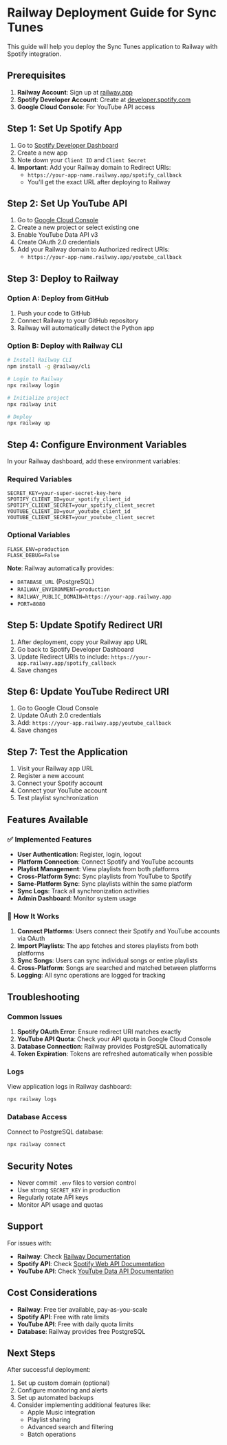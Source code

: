 # Railway Deployment Guide for Sync Tunes

This guide will help you deploy the Sync Tunes application to Railway with Spotify integration.

## Prerequisites

1. **Railway Account**: Sign up at [railway.app](https://railway.app)
2. **Spotify Developer Account**: Create at [developer.spotify.com](https://developer.spotify.com)
3. **Google Cloud Console**: For YouTube API access

## Step 1: Set Up Spotify App

1. Go to [Spotify Developer Dashboard](https://developer.spotify.com/dashboard)
2. Create a new app
3. Note down your `Client ID` and `Client Secret`
4. **Important**: Add your Railway domain to Redirect URIs:
   - `https://your-app-name.railway.app/spotify_callback`
   - You'll get the exact URL after deploying to Railway

## Step 2: Set Up YouTube API

1. Go to [Google Cloud Console](https://console.developers.google.com/)
2. Create a new project or select existing one
3. Enable YouTube Data API v3
4. Create OAuth 2.0 credentials
5. Add your Railway domain to Authorized redirect URIs:
   - `https://your-app-name.railway.app/youtube_callback`

## Step 3: Deploy to Railway

### Option A: Deploy from GitHub

1. Push your code to GitHub
2. Connect Railway to your GitHub repository
3. Railway will automatically detect the Python app

### Option B: Deploy with Railway CLI

```bash
# Install Railway CLI
npm install -g @railway/cli

# Login to Railway
npx railway login

# Initialize project
npx railway init

# Deploy
npx railway up
```

## Step 4: Configure Environment Variables

In your Railway dashboard, add these environment variables:

### Required Variables
```
SECRET_KEY=your-super-secret-key-here
SPOTIFY_CLIENT_ID=your_spotify_client_id
SPOTIFY_CLIENT_SECRET=your_spotify_client_secret
YOUTUBE_CLIENT_ID=your_youtube_client_id
YOUTUBE_CLIENT_SECRET=your_youtube_client_secret
```

### Optional Variables
```
FLASK_ENV=production
FLASK_DEBUG=False
```

**Note**: Railway automatically provides:
- `DATABASE_URL` (PostgreSQL)
- `RAILWAY_ENVIRONMENT=production`
- `RAILWAY_PUBLIC_DOMAIN=https://your-app.railway.app`
- `PORT=8080`

## Step 5: Update Spotify Redirect URI

1. After deployment, copy your Railway app URL
2. Go back to Spotify Developer Dashboard
3. Update Redirect URIs to include: `https://your-app.railway.app/spotify_callback`
4. Save changes

## Step 6: Update YouTube Redirect URI

1. Go to Google Cloud Console
2. Update OAuth 2.0 credentials
3. Add: `https://your-app.railway.app/youtube_callback`
4. Save changes

## Step 7: Test the Application

1. Visit your Railway app URL
2. Register a new account
3. Connect your Spotify account
4. Connect your YouTube account
5. Test playlist synchronization

## Features Available

### ✅ Implemented Features
- **User Authentication**: Register, login, logout
- **Platform Connection**: Connect Spotify and YouTube accounts
- **Playlist Management**: View playlists from both platforms
- **Cross-Platform Sync**: Sync playlists from YouTube to Spotify
- **Same-Platform Sync**: Sync playlists within the same platform
- **Sync Logs**: Track all synchronization activities
- **Admin Dashboard**: Monitor system usage

### 🔄 How It Works

1. **Connect Platforms**: Users connect their Spotify and YouTube accounts via OAuth
2. **Import Playlists**: The app fetches and stores playlists from both platforms
3. **Sync Songs**: Users can sync individual songs or entire playlists
4. **Cross-Platform**: Songs are searched and matched between platforms
5. **Logging**: All sync operations are logged for tracking

## Troubleshooting

### Common Issues

1. **Spotify OAuth Error**: Ensure redirect URI matches exactly
2. **YouTube API Quota**: Check your API quota in Google Cloud Console
3. **Database Connection**: Railway provides PostgreSQL automatically
4. **Token Expiration**: Tokens are refreshed automatically when possible

### Logs

View application logs in Railway dashboard:
```bash
npx railway logs
```

### Database Access

Connect to PostgreSQL database:
```bash
npx railway connect
```

## Security Notes

- Never commit `.env` files to version control
- Use strong `SECRET_KEY` in production
- Regularly rotate API keys
- Monitor API usage and quotas

## Support

For issues with:
- **Railway**: Check [Railway Documentation](https://docs.railway.app)
- **Spotify API**: Check [Spotify Web API Documentation](https://developer.spotify.com/documentation/web-api)
- **YouTube API**: Check [YouTube Data API Documentation](https://developers.google.com/youtube/v3)

## Cost Considerations

- **Railway**: Free tier available, pay-as-you-scale
- **Spotify API**: Free with rate limits
- **YouTube API**: Free with daily quota limits
- **Database**: Railway provides free PostgreSQL

## Next Steps

After successful deployment:
1. Set up custom domain (optional)
2. Configure monitoring and alerts
3. Set up automated backups
4. Consider implementing additional features like:
   - Apple Music integration
   - Playlist sharing
   - Advanced search and filtering
   - Batch operations
